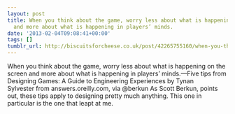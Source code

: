 ```yaml
---
layout: post
title: When you think about the game, worry less about what is happening on the screen
  and more about what is happening in players’ minds.
date: '2013-02-04T09:08:41+00:00'
tags: []
tumblr_url: http://biscuitsforcheese.co.uk/post/42265755160/when-you-think-about-the-game-worry-less-about
---
```

When you think about the game, worry less about what is happening on the screen and more about what is happening in players’ minds.—Five tips from Designing Games: A Guide to Engineering Experiences by Tynan Sylvester from answers.oreilly.com, via @berkun
As Scott Berkun, points out, these tips apply to designing pretty much anything. This one in particular is the one that leapt at me.
